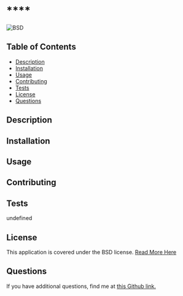 
# ****

![BSD](https://shields.io/badge/license-BSD-green)


## Table of Contents
- [Description](#description)
- [Installation](#installation)
- [Usage](#usage)
- [Contributing](#contributing)
- [Tests](#tests)
- [License](#license)
- [Questions](#questions)

## **Description**

## **Installation**

## **Usage**

## **Contributing**

## **Tests**
undefined
## **License**
This application is covered under the BSD license. [Read More Here](https://choosealicense.com/licenses/bsd-2-clause/)
## **Questions**
If you have additional questions, find me at
[this Github link.]()


